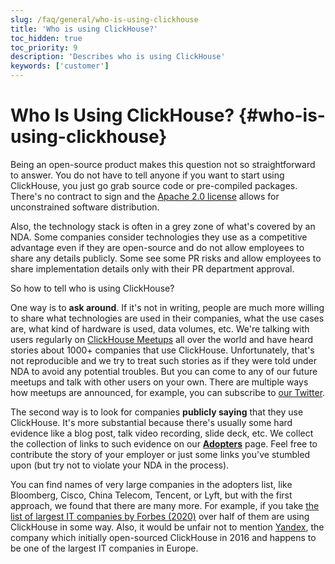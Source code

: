 ```yaml
---
slug: /faq/general/who-is-using-clickhouse
title: 'Who is using ClickHouse?'
toc_hidden: true
toc_priority: 9
description: 'Describes who is using ClickHouse'
keywords: ['customer']
---
```


# Who Is Using ClickHouse? {#who-is-using-clickhouse}

Being an open-source product makes this question not so straightforward to answer. You do not have to tell anyone if you want to start using ClickHouse, you just go grab source code or pre-compiled packages. There's no contract to sign and the [Apache 2.0 license](https://github.com/ClickHouse/ClickHouse/blob/master/LICENSE) allows for unconstrained software distribution.

Also, the technology stack is often in a grey zone of what's covered by an NDA. Some companies consider technologies they use as a competitive advantage even if they are open-source and do not allow employees to share any details publicly. Some see some PR risks and allow employees to share implementation details only with their PR department approval.

So how to tell who is using ClickHouse?

One way is to **ask around**. If it's not in writing, people are much more willing to share what technologies are used in their companies, what the use cases are, what kind of hardware is used, data volumes, etc. We're talking with users regularly on [ClickHouse Meetups](https://www.youtube.com/channel/UChtmrD-dsdpspr42P_PyRAw/playlists) all over the world and have heard stories about 1000+ companies that use ClickHouse. Unfortunately, that's not reproducible and we try to treat such stories as if they were told under NDA to avoid any potential troubles. But you can come to any of our future meetups and talk with other users on your own. There are multiple ways how meetups are announced, for example, you can subscribe to [our Twitter](http://twitter.com/ClickHouseDB/).

The second way is to look for companies **publicly saying** that they use ClickHouse. It's more substantial because there's usually some hard evidence like a blog post, talk video recording, slide deck, etc. We collect the collection of links to such evidence on our **[Adopters](../../about-us/adopters.md)** page. Feel free to contribute the story of your employer or just some links you've stumbled upon (but try not to violate your NDA in the process).

You can find names of very large companies in the adopters list, like Bloomberg, Cisco, China Telecom, Tencent, or Lyft, but with the first approach, we found that there are many more. For example, if you take [the list of largest IT companies by Forbes (2020)](https://www.forbes.com/sites/hanktucker/2020/05/13/worlds-largest-technology-companies-2020-apple-stays-on-top-zoom-and-uber-debut/) over half of them are using ClickHouse in some way. Also, it would be unfair not to mention [Yandex](../../about-us/history.md), the company which initially open-sourced ClickHouse in 2016 and happens to be one of the largest IT companies in Europe.
